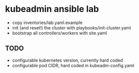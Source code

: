 # kubeadmin ansible lab

- copy inventories/lab.yaml.example
- init (and reset!) the cluster with playbooks/init-cluster.yaml
- bootstrap all controllers/workers with site.yaml

## TODO

- configurable kubernetes version, currently hard coded
- configurable pod CIDR, hard coded in kubeadm-config.yaml
